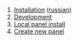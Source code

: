 1. [Installation] ([russian](ru/Installation.md))
1. [Development]
1. [Local panel install]
1. [Create new panel]

[Installation]:             Installation.md
[Development]:              Development.md
[Local panel install]:      LocalPanelInstall.md
[Create new panel]:         CreateNewPanel.md
